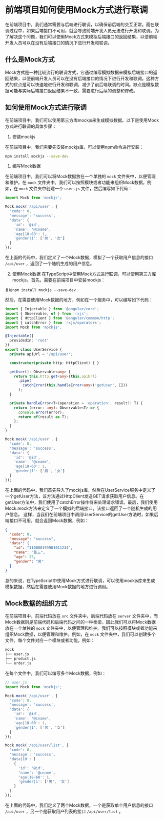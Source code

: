 # 前端项目如何使用Mock方式进行联调

在前端项目中，我们通常需要与后端进行联调，以确保前后端的交互正常。而在联调过程中，如果后端接口不可用，就会导致前端开发人员无法进行开发和联调。为了解决这个问题，我们可以使用Mock方式来模拟后端接口的返回结果，以便前端开发人员可以在没有后端接口的情况下进行开发和联调。
## 什么是Mock方式

Mock方式是一种比较流行的联调方式，它通过编写模拟数据来模拟后端接口的返回结果，以便前端开发人员可以在没有后端接口的情况下进行开发和联调。这种方式的优点是可以快速地进行开发和联调，减少了前后端联调的时间。缺点是模拟数据可能与实际后端接口返回结果不一致，需要进行后续的调整和修改。
## 如何使用Mock方式进行联调

在前端项目中，我们可以使用第三方库mockjs来生成模拟数据。以下是使用Mock方式进行联调的具体步骤：
1. 安装mockjs

在前端项目中，我们需要先安装mockjs库，可以使用npm命令进行安装：
```bash
npm install mockjs --save-dev
```
1. 编写Mock数据

在前端项目中，我们可以将Mock数据放在一个单独的 `mock` 文件夹中，以便管理和维护。在 `mock` 文件夹中，我们可以按照模块或者功能来组织Mock数据。例如，在 `mock` 文件夹中创建一个 `user.js` 文件，然后编写如下代码：
```javascript
import Mock from 'mockjs';

Mock.mock('/api/user', {
  'code': 0,
  'message': 'success',
  'data': {
    'id': '@id',
    'name': '@cname',
    'age|18-60': 1,
    'gender|1': ['男', '女']
  }
});
```
在上面的代码中，我们定义了一个Mock数据，模拟了一个获取用户信息的接口 `/api/user` ，返回了一个随机生成的用户信息。

2. 使用Mock数据
在TypeScript中使用Mock方式进行联调，可以使用第三方库mockjs。首先，需要在前端项目中安装mockjs：
```
复制npm install mockjs --save-dev
```
然后，在需要使用Mock数据的地方，例如在一个服务中，可以编写如下代码：
```typescript
import { Injectable } from '@angular/core';
import { Observable, of } from 'rxjs';
import { HttpClient } from '@angular/common/http';
import { catchError } from 'rxjs/operators';
import Mock from 'mockjs';

@Injectable({
  providedIn: 'root'
})
export class UserService {
  private apiUrl = '/api/user';

  constructor(private http: HttpClient) { }

  getUser(): Observable<any> {
    return this.http.get<any>(this.apiUrl)
      .pipe(
        catchError(this.handleError<any>('getUser', []))
      );
  }

  private handleError<T>(operation = 'operation', result?: T) {
    return (error: any): Observable<T> => {
      console.error(error);
      return of(result as T);
    };
  }
}

Mock.mock('/api/user', {
  'code': 0,
  'message': 'success',
  'data': {
    'id': '@id',
    'name': '@cname',
    'age|18-60': 1,
    'gender|1': ['男', '女']
  }
});
```
在上面的代码中，我们首先导入了mockjs库，然后在UserService服务中定义了一个getUser方法，该方法通过HttpClient发送GET请求获取用户信息。在getUser方法中，我们使用了catchError操作符来处理请求错误。最后，我们使用Mock.mock方法来定义了一个模拟的后端接口，该接口返回了一个随机生成的用户信息。
这样，当我们在前端项目中调用UserService的getUser方法时，如果后端接口不可用，就会返回Mock数据，例如：
```json
{
  "code": 0,
  "message": "success",
  "data": {
    "id": "110000199901011234",
    "name": "张三",
    "age": 25,
    "gender": "男"
  }
}
```
总的来说，在TypeScript中使用Mock方式进行联调，可以使用mockjs库来生成模拟数据，然后在需要使用Mock数据的地方进行调用。
## Mock数据的组织方式

在前端项目中，前端代码放在 `src` 文件夹中，后端代码放在 `server` 文件夹中，而Mock数据则是前端代码和后端代码之间的一种桥梁，因此我们可以将Mock数据放在一个单独的 `mock` 文件夹中，以便管理和维护。我们可以按照模块或者功能来组织Mock数据，以便管理和维护。例如，在 `mock` 文件夹中，我们可以创建多个文件，每个文件对应一个模块或者功能。例如：
```bash
mock
├── user.js
├── product.js
└── order.js
```
在每个文件中，我们可以编写多个Mock数据，例如：
```javascript
// user.js
import Mock from 'mockjs';

Mock.mock('/api/user', {
  'code': 0,
  'message': 'success',
  'data': {
    'id': '@id',
    'name': '@cname',
    'age|18-60': 1,
    'gender|1': ['男', '女']
  }
});

Mock.mock('/api/user/list', {
  'code': 0,
  'message': 'success',
  'data|10': [
    {
      'id': '@id',
      'name': '@cname',
      'age|18-60': 1,
      'gender|1': ['男', '女']
    }
  ]
});
```
在上面的代码中，我们定义了两个Mock数据，一个是获取单个用户信息的接口 `/api/user` ，另一个是获取用户列表的接口 `/api/user/list` 。